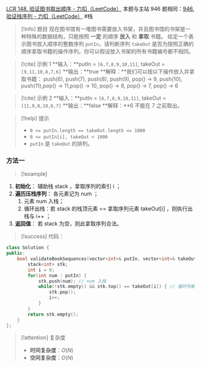 [LCR 148. 验证图书取出顺序 - 力扣（LeetCode）](https://leetcode.cn/problems/zhan-de-ya-ru-dan-chu-xu-lie-lcof/description/)
本题与主站 946 题相同：[946. 验证栈序列 - 力扣（LeetCode）](https://leetcode.cn/problems/validate-stack-sequences/description/)
#栈 
> [!info] 题目
> 现在图书馆有一堆图书需要放入书架，并且图书馆的书架是一种特殊的数据结构，只能按照 **一定** 的顺序 **放入** 和 **拿取** 书籍。
给定一个表示图书放入顺序的整数序列 `putIn`，请判断序列 `takeOut` 是否为按照正确的顺序拿取书籍的操作序列。你可以假设放入书架的所有书籍编号都不相同。

> [!cite] 示例 1
> **输入：**putIn = `[6,7,8,9,10,11]`, takeOut = `[9,11,10,8,7,6]`
**输出：**true
**解释：**我们可以按以下操作放入并拿取书籍：
push(6), push(7), push(8), push(9), pop() -> 9,
push(10), push(11),pop() -> 11,pop() -> 10, pop() -> 8, pop() -> 7, pop() -> 6

> [!cite] 示例 2
> **输入：**putIn = `[6,7,8,9,10,11]`, takeOut = `[11,9,8,10,6,7]`
**输出：**false
**解释：**6 不能在 7 之前取出。

> [!help] 提示
> - `0 <= putIn.length == takeOut.length <= 1000`
>- `0 <= putIn[i], takeOut < 1000`
>- `putIn` 是 `takeOut` 的排列。
### 方法一
> [!example] 

1. **初始化**： 辅助栈 stack ，拿取序列的索引 i ；
2. **遍历压栈序列**： 各元素记为 num ；
	1. 元素 num 入栈；
	2. 循环出栈：若 stack 的栈顶元素 == 拿取序列元素 takeOut[i] ，则执行出栈与 i++ ；
3. **返回值**： 若 stack 为空，则此拿取序列合法。

> [!success] 代码：
```cpp
class Solution {
public:
    bool validateBookSequences(vector<int>& putIn, vector<int>& takeOut) {
        stack<int> stk;
        int i = 0;
        for(int num : putIn) {
            stk.push(num); // num 入栈
            while(!stk.empty() && stk.top() == takeOut[i]) { // 循环判断与出栈
                stk.pop();
                i++;
            }
        }
        return stk.empty();
    }
};
```
> [!attention] 复杂度
> - **时间复杂度**：$O(N)$
> - **空间复杂度**：$O(N)$

